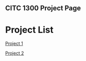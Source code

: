 ## CITC 1300 Project Page

<h1>Project List</h1>

<a href="project1/index.html" target="_blank">Project 1</a>


<a href="project2/index.html" target="_blank">Project 2</a>